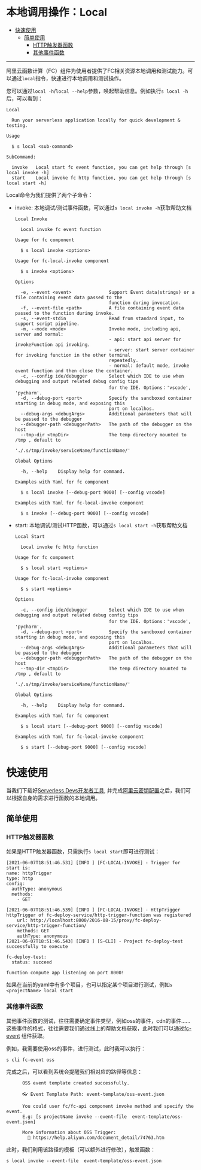 # 本地调用操作：Local

- [快速使用](#快速使用)
    - [简单使用](#简单使用)
        - [HTTP触发器函数](#HTTP触发器函数)
        - [其他事件函数](#其他事件函数)
-------

阿里云函数计算（FC）组件为使用者提供了FC相关资源本地调用和测试能力。可以通过`local`指令，快速进行本地调用和测试操作。

您可以通过`local -h`/`local --help`参数，唤起帮助信息。例如执行`s local -h`后，可以看到：

```
Local

  Run your serverless application locally for quick development & testing.

Usage

  $ s local <sub-command> 

SubCommand:

  invoke   Local start fc event function, you can get help through [s local invoke -h]
  start    Local invoke fc http function, you can get help through [s local start -h]

```

Local命令为我们提供了两个子命令：
- invoke: 本地调试/测试事件函数，可以通过`s local invoke -h`获取帮助文档
    ```
    Local Invoke
    
      Local invoke fc event function 
    
    Usage for fc component

      $ s local invoke <options> 

    Usage for fc-local-invoke component

      $ s invoke <options>
    
    Options
    
      -e, --event <event>              Support Event data(strings) or a file containing event data passed to the     
                                       function during invocation.                                                   
      -f, --event-file <path>          A file containing event data passed to the function during invoke.            
      -s, --event-stdin                Read from standard input, to support script pipeline.                         
      -m, --mode <mode>                Invoke mode, including api, server and normal:                                
                                       - api: start api server for invokeFunction api invoking.                      
                                       - server: start server container for invoking function in the other terminal  
                                       repeatedly.                                                                   
                                       - normal: default mode, invoke event function and then close the container.   
      -c, --config ide/debugger        Select which IDE to use when debugging and output related debug config tips   
                                       for the IDE. Options：'vscode', 'pycharm'.                                     
      -d, --debug-port <port>          Specify the sandboxed container starting in debug mode, and exposing this     
                                       port on localhos.                                                             
      --debug-args <debugArgs>         Additional parameters that will be passed to the debugger                     
      --debugger-path <debuggerPath>   The path of the debugger on the host                                          
      --tmp-dir <tmpDir>               The temp directory mounted to /tmp , default to                               
                                       './.s/tmp/invoke/serviceName/functionName/'                                   
    
    Global Options
    
      -h, --help    Display help for command. 
    
    Examples with Yaml for fc component
    
      $ s local invoke [--debug-port 9000] [--config vscode]

    Examples with Yaml for fc-local-invoke component

      $ s invoke [--debug-port 9000] [--config vscode]
    
    ```
- start: 本地调试/测试HTTP函数，可以通过`s local start -h`获取帮助文档
    ```
    Local Start
    
      Local invoke fc http function 
    
    Usage for fc component

      $ s local start <options> 

    Usage for fc-local-invoke component

      $ s start <options>
    
    Options
    
      -c, --config ide/debugger        Select which IDE to use when debugging and output related debug config tips   
                                       for the IDE. Options：'vscode', 'pycharm'.                                     
      -d, --debug-port <port>          Specify the sandboxed container starting in debug mode, and exposing this     
                                       port on localhos.                                                             
      --debug-args <debugArgs>         Additional parameters that will be passed to the debugger                     
      --debugger-path <debuggerPath>   The path of the debugger on the host                                          
      --tmp-dir <tmpDir>               The temp directory mounted to /tmp , default to                               
                                       './.s/tmp/invoke/serviceName/functionName/'                                   
    
    Global Options
    
      -h, --help    Display help for command. 
    
    Examples with Yaml for fc component

      $ s local start [--debug-port 9000] [--config vscode]

    Examples with Yaml for fc-local-invoke component

      $ s start [--debug-port 9000] [--config vscode]
    
    ```

# 快速使用

当我们下载好[Serverless Devs开发者工具](../Getting-started/Install-tutorial.md), 并完成[阿里云密钥配置](../Getting-started/Setting-up-credentials.md)之后，我们可以根据自身的需求进行函数的本地调用。

## 简单使用

### HTTP触发器函数

如果是HTTP触发器函数，只需执行`s local start`即可进行测试：

```
[2021-06-07T18:51:46.531] [INFO ] [FC-LOCAL-INVOKE] - Trigger for start is:
name: httpTrigger
type: http
config:
  authType: anonymous
  methods:
    - GET

[2021-06-07T18:51:46.539] [INFO ] [FC-LOCAL-INVOKE] - HttpTrigger httpTrigger of fc-deploy-service/http-trigger-function was registered
	url: http://localhost:8000/2016-08-15/proxy/fc-deploy-service/http-trigger-function/
	methods: GET
	authType: anonymous
[2021-06-07T18:51:46.543] [INFO ] [S-CLI] - Project fc-deploy-test successfully to execute 
	
fc-deploy-test:
  status: succeed

function compute app listening on port 8000!
```

如果在当前的yaml中有多个项目，也可以指定某个项目进行测试，例如`s <projectName> local start`

### 其他事件函数

其他事件函数的测试，往往需要确定事件类型，例如oss的事件，cdn的事件......这些事件的格式，往往需要我们通过线上的帮助文档获取，此时我们可以通过[fc-event](https://github.com/devsapp/fc-event) 组件获取。

例如，我需要使用oss的事件，进行测试，此时我可以执行：

```
s cli fc-event oss
```

完成之后，可以看到系统会提醒我们相对应的路径等信息：

```
      OSS event template created successfully.
      
      👓 Event Template Path: event-template/oss-event.json
      
      You could user fc/fc-api component invoke method and specify the event.
      E.g: [s projectName invoke --event-file  event-template/oss-event.json]
      
      More information about OSS Trigger: 
        📝 https://help.aliyun.com/document_detail/74763.htm
```

此时，我们利用该路径的模板（可以额外进行修改），触发函数：

```
s local invoke --event-file  event-template/oss-event.json
```


